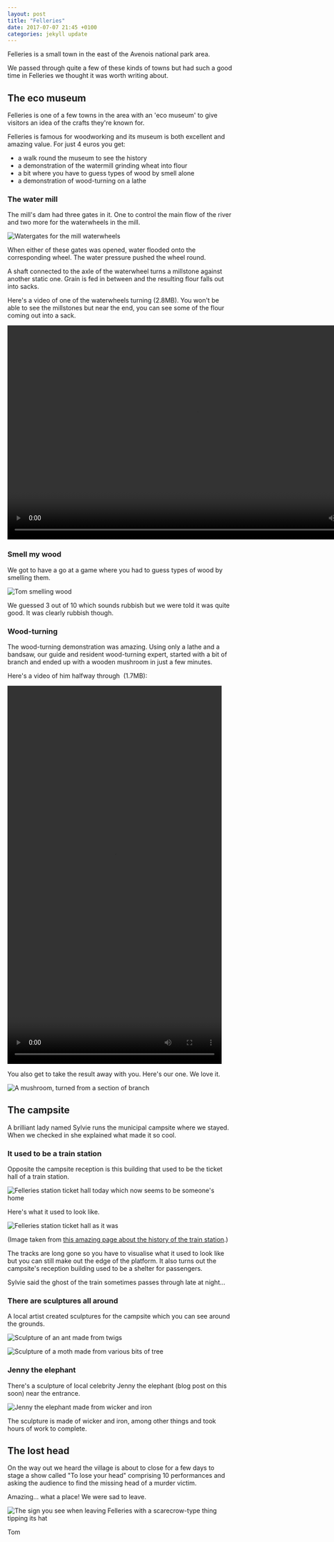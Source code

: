```yaml
---
layout: post
title: "Felleries"
date: 2017-07-07 21:45 +0100
categories: jekyll update
---
```


Felleries is a small town in the east of the Avenois national park area.

We passed through quite a few of these kinds of towns but had such a good time in Felleries we thought it was worth writing about. 

## The eco museum

Felleries is one of a few towns in the area with an 'eco museum' to give visitors an idea of the crafts they're known for.

Felleries is famous for woodworking and its museum is both excellent and amazing value. For just 4 euros you get:

- a walk round the museum to see the history
- a demonstration of the watermill grinding wheat into flour
- a bit where you have to guess types of wood by smell alone
- a demonstration of wood-turning on a lathe

### The water mill

The mill's dam had three gates in it. One to control the main flow of the river and two more for the waterwheels in the mill.

![Watergates for the mill waterwheels](https://github.com/tombye/trexit/raw/gh-pages/assets/images/watermill-gates.jpg)

When either of these gates was opened, water flooded onto the corresponding wheel. The water pressure pushed the wheel round.

A shaft connected to the axle of the waterwheel turns a millstone against another static one. Grain is fed in between and the resulting flour falls out into sacks.

Here's a video of one of the waterwheels turning (2.8MB). You won't be able to see the millstones but near the end, you can see some of the flour coming out into a sack.

<video src="https://github.com/tombye/trexit/raw/gh-pages/assets/images/watermill-grinding-flour.mp4" controls height="480" width="848" preload="metadata"><a href="https://github.com/tombye/trexit/raw/gh-pages/assets/images/watermill-grinding-flour.mp4">download this video</a></video>

### Smell my wood

We got to have a go at a game where you had to guess types of wood by smelling them.

![Tom smelling wood](https://github.com/tombye/trexit/raw/gh-pages/assets/images/tom-smelling-wood.jpg)

We guessed 3 out of 10 which sounds rubbish but we were told it was quite good. It was clearly rubbish though.

### Wood-turning

The wood-turning demonstration was amazing. Using only a lathe and a bandsaw, our guide and resident wood-turning expert, started with a bit of branch and ended up with a wooden mushroom in just a few minutes.

Here's a video of him halfway through  (1.7MB):

<video src="https://github.com/tombye/trexit/raw/gh-pages/assets/images/dominic-making-a-mushroom.mp4" controls height="848" width="480" preload="metadata"><a href="https://github.com/tombye/trexit/raw/gh-pages/assets/images/dominic-making-a-mushroom.mp4">download this video</a></video>

You also get to take the result away with you. Here's our one. We love it.

![A mushroom, turned from a section of branch](https://github.com/tombye/trexit/raw/gh-pages/assets/images/wooden-mushroom.jpg)

## The campsite

A brilliant lady named Sylvie runs the municipal campsite where we stayed. When we checked in she explained what made it so cool.

### It used to be a train station

Opposite the campsite reception is this building that used to be the ticket hall of a train station.

![Felleries station ticket hall today which now seems to be someone's home](https://github.com/tombye/trexit/raw/gh-pages/assets/images/felleries-train-station.jpg)

Here's what it used to look like.

![Felleries station ticket hall as it was](https://github.com/tombye/trexit/raw/gh-pages/assets/images/felleries-station-before.jpg)

(Image taken from [this amazing page about the history of the train station](http://www.humjtlf.fr/416915139).)

The tracks are long gone so you have to visualise what it used to look like but you can still make out the edge of the platform. It also turns out the campsite's reception building used to be a shelter for passengers.

Sylvie said the ghost of the train sometimes passes through late at night...

### There are sculptures all around

A local artist created sculptures for the campsite which you can see around the grounds.

![Sculpture of an ant made from twigs](https://github.com/tombye/trexit/raw/gh-pages/assets/images/sculptures-big-ant.jpg)

![Sculpture of a moth made from various bits of tree](https://github.com/tombye/trexit/raw/gh-pages/assets/images/sculptures-moth.jpg)

### Jenny the elephant

There's a sculpture of local celebrity Jenny the elephant (blog post on this soon) near the entrance.

![Jenny the elephant made from wicker and iron](https://github.com/tombye/trexit/raw/gh-pages/assets/images/jenny-the-elephant.jpg)

The sculpture is made of wicker and iron, among other things and took hours of work to complete.

## The lost head

On the way out we heard the village is about to close for a few days to stage a show called "To lose your head" comprising 10 performances and asking the audience to find the missing head of a murder victim.

Amazing... what a place! We were sad to leave.

![The sign you see when leaving Felleries with a scarecrow-type thing tipping its hat](https://github.com/tombye/trexit/raw/gh-pages/assets/images/felleries-goodbye-sign.jpg)

Tom
